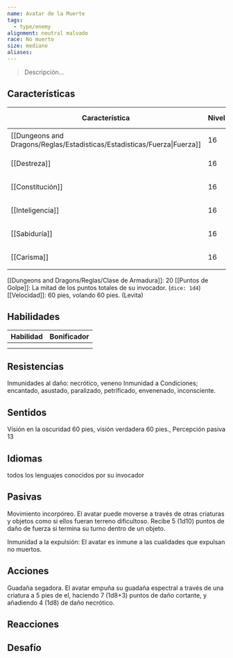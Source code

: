 ```yaml
---
name: Avatar de la Muerte
tags:
  - type/enemy
alignment: neutral malvado
race: No muerto
size: mediano
aliases:
---
```

> Descripción...
## Características
| Característica                                                           | Nivel | Bonificador | Lanzar dado      |
| ------------------------------------------------------------------------ | ----- | ----------- | ---------------- |
| [[Dungeons and Dragons/Reglas/Estadisticas/Estadisticas/Fuerza\|Fuerza]] | 16    | +3          | `dice: 1d20 + 0` |
| [[Destreza]]                                                             | 16    | +3          | `dice: 1d20 + 0` |
| [[Constitución]]                                                         | 16    | +3          | `dice: 1d20 + 0` |
| [[Inteligencia]]                                                         | 16    | +3          | `dice: 1d20 + 0` |
| [[Sabiduría]]                                                            | 16    | +3          | `dice: 1d20 + 0` |
| [[Carisma]]                                                              | 16    | +3          | `dice: 1d20 + 0` |

[[Dungeons and Dragons/Reglas/Clase de Armadura]]: 20
[[Puntos de Golpe]]: La mitad de los puntos totales de su invocador. (`dice: 1d4`)
[[Velocidad]]: 60 pies, volando 60 pies. (Levita)
## Habilidades
| Habilidad | Bonificador |
| --------- | ----------- |
|           |             |
|           |             |
## Resistencias

Inmunidades al daño: necrótico, veneno
Inmunidad a Condiciones; encantado, asustado, paralizado, petrificado, envenenado, inconsciente.

## Sentidos

Visión en la oscuridad 60 pies, visión verdadera 60 pies., Percepción pasiva 13

## Idiomas

todos los lenguajes conocidos por su invocador

## Pasivas

Movimiento incorpóreo. El avatar puede moverse a través de otras criaturas y objetos como si ellos fueran terreno dificultoso. Recibe 5 (1d10) puntos de daño de fuerza si termina su turno dentro de un objeto.

Inmunidad a la expulsión: El avatar es inmune a las cualidades que expulsan no muertos.

## Acciones

Guadaña segadora. El avatar empuña su guadaña espectral a través de una criatura a 5 pies de el, haciendo 7 (1d8+3) puntos de daño cortante, y añadiendo 4 (1d8) de daño necrótico.


## Reacciones

## Desafío


